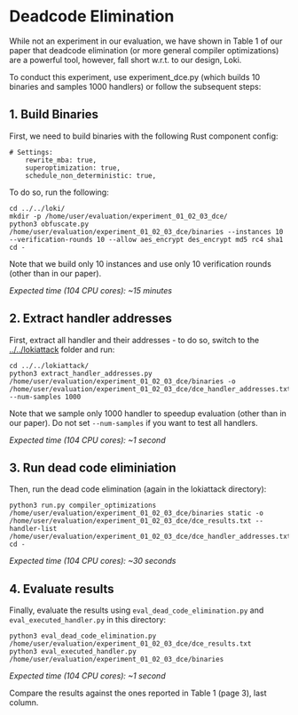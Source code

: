 # Deadcode Elimination

While not an experiment in our evaluation, we have shown in Table 1 of our paper that deadcode elimination (or more general compiler optimizations) are a powerful tool, however, fall short w.r.t. to our design, Loki.

To conduct this experiment, use experiment_dce.py (which builds 10 binaries and samples 1000 handlers) or follow the subsequent steps:


## 1. Build Binaries
First, we need to build binaries with the following Rust component config:

```
# Settings:
    rewrite_mba: true,
    superoptimization: true,
    schedule_non_deterministic: true,
```

To do so, run the following:

```
cd ../../loki/
mkdir -p /home/user/evaluation/experiment_01_02_03_dce/
python3 obfuscate.py /home/user/evaluation/experiment_01_02_03_dce/binaries --instances 10 --verification-rounds 10 --allow aes_encrypt des_encrypt md5 rc4 sha1
cd -
```
Note that we build only 10 instances and use only 10 verification rounds (other than in our paper).

_Expected time (104 CPU cores): ~15 minutes_ 

## 2. Extract handler addresses

First, extract all handler and their addresses - to do so, switch to the [../../lokiattack](../../lokiattack) folder and run:
```
cd ../../lokiattack/
python3 extract_handler_addresses.py /home/user/evaluation/experiment_01_02_03_dce/binaries -o /home/user/evaluation/experiment_01_02_03_dce/dce_handler_addresses.txt --num-samples 1000
```
Note that we sample only 1000 handler to speedup evaluation (other than in our paper). Do not set `--num-samples` if you want to test all handlers.

_Expected time (104 CPU cores): ~1 second_ 

## 3. Run dead code eliminiation

Then, run the dead code elimination (again in the lokiattack directory):
```
python3 run.py compiler_optimizations /home/user/evaluation/experiment_01_02_03_dce/binaries static -o /home/user/evaluation/experiment_01_02_03_dce/dce_results.txt --handler-list /home/user/evaluation/experiment_01_02_03_dce/dce_handler_addresses.txt
cd -
```

_Expected time (104 CPU cores): ~30 seconds_ 

## 4. Evaluate results

Finally, evaluate the results using `eval_dead_code_elimination.py` and `eval_executed_handler.py` in this directory:

```
python3 eval_dead_code_elimination.py /home/user/evaluation/experiment_01_02_03_dce/dce_results.txt
python3 eval_executed_handler.py /home/user/evaluation/experiment_01_02_03_dce/binaries
```

_Expected time (104 CPU cores): ~1 second_ 

Compare the results against the ones reported in Table 1 (page 3), last column.
